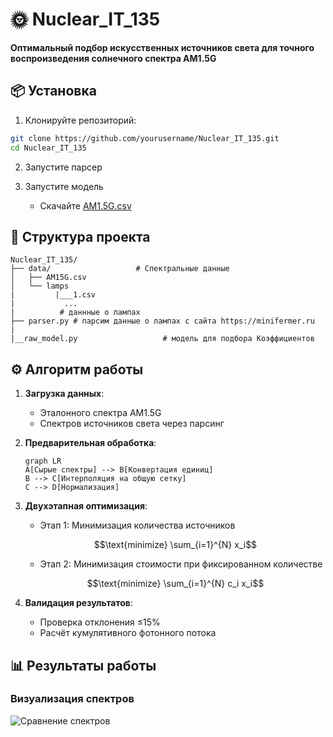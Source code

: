 # 🌞 Nuclear_IT_135

**Оптимальный подбор искусственных источников света для точного воспроизведения солнечного спектра AM1.5G**

## 📦 Установка

1. Клонируйте репозиторий:
```bash
git clone https://github.com/yourusername/Nuclear_IT_135.git
cd Nuclear_IT_135
```

2. Запустите парсер

3. Запустите модель
   - Скачайте [AM1.5G.csv](https://www2.pvlighthouse.com.au/resources/optics/spectrum%20library/spectrum%20library.aspx)

## 📂 Структура проекта
```
Nuclear_IT_135/
├── data/                   # Спектральные данные
│   ├── AM15G.csv           
│   └── lamps
|         |___1.csv
|           ...
|          # даннные о лампах
├── parser.py # парсим данные о лампах с сайта https://minifermer.ru
|
|__raw_model.py                   # модель для подбора Коэффициентов
```

## ⚙️ Алгоритм работы

1. **Загрузка данных**:
   - Эталонного спектра AM1.5G
   - Спектров источников света через парсинг
   
2. **Предварительная обработка**:
   ```mermaid
   graph LR
   A[Сырые спектры] --> B[Конвертация единиц]
   B --> C[Интерполяция на общую сетку]
   C --> D[Нормализация]
   ```

3. **Двухэтапная оптимизация**:
   - Этап 1: Минимизация количества источников
   ```math
   \text{minimize} \sum_{i=1}^{N} x_i
   ```
   - Этап 2: Минимизация стоимости при фиксированном количестве
   ```math
   \text{minimize} \sum_{i=1}^{N} c_i x_i
   ```

4. **Валидация результатов**:
   - Проверка отклонения ≤15%
   - Расчёт кумулятивного фотонного потока

## 📊 Результаты работы



### Визуализация спектров
![Сравнение спектров]()

